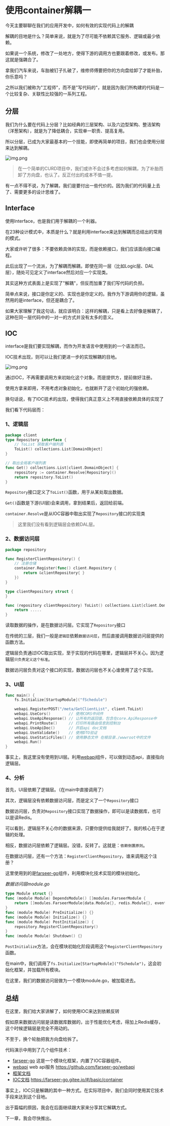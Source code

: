 # 使用container解耦一
今天主要聊聊在我们的应用开发中，如何有效的实现代码上的解耦

解耦的目地是什么？简单来说，就是为了尽可能不依赖其它服务、逻辑或最少依赖。

如果说一个系统，修改了一处地方，使得下游的调用方也要跟着修改，或发布。那这就是强耦合了。

拿我们汽车来说，车胎被钉子扎破了，维修师傅要把你的方向盘给卸了才能补胎，你乐意吗？

之所以我们被称为"工程师"，而不是"写代码的"，就是因为我们所构建的代码是一个比较复杂、关联性比较强的一系列工程。

## 分层

我们为什么要在代码上分层？比如经典的三层架构、以及六边型架构、整洁架构（洋葱架构），就是为了降低耦合，实现单一职责、提高复用。

所以分层，已成为大家最基本的一个技能，即使再简单的项目，我们也会使用分层来达到解耦。

![img.png](images/1.png)

> 在一个简单的CURD项目中，我们或许不会过多考虑如何解耦，为了补胎而卸了方向盘，也认了。反正付出的成本不值一提。

有一点不得不说，为了解耦，我们是要付出一些代价的。因为我们的代码量上去了、需要更多的设计思维了。

## Interface
使用Interface，也是我们用于解耦的一个利器。

在23种设计模式中，本质是什么？就是利用interface来达到解耦而总结出的常用的模式。

大家或许听了很多：不要依赖具体的实现，而是依赖接口，我们应该面向接口编程。

此后出现了一个流派，为了解耦而解耦，即使在同一层（比如Logic层、DAL层），随处可见定义了interface然后对应一个实现类。

其实这种方式表面上是实现了"解耦"，但反而加重了我们写代码的负担。

简单点来说，接口是你定义的、实现也是你定义的。我作为下游调用你的逻辑，虽然用的是interface，但还是耦合了。

如果大家理解了我这句话，就应该明白：这样的解耦，只是看上去好像是解耦了，这种在同一层代码中的一对一的方式并没有太多的意义。

## IOC
interface是我们要实现解耦，而作为开发语言中使用到的一个语法而已。

IOC技术出现，则可以让我们更进一步的实现解耦的目地。

![img.png](images/2.png)

通过IOC，不再需要调用方来初始化这个对象。而是提供方，提前做好注册。

使用方拿来即用，不用考虑对象初始化，也就断开了这个初始化的强依赖。

换句话说，有了IOC技术的出现，使得我们真正意义上不用直接依赖具体的实现了

我们看下代码层而：

### 1、逻辑层
```go
package client
type Repository interface {
    // ToList 获取客户端列表
    ToList() collections.List[DomainObject]
}

// 取出全局客户端列表
func Get() collections.List[client.DomainObject] {
    repository := container.Resolve[Repository]()
    return repository.ToList()
}
```
`Repository`接口定义了`ToList()`函数，用于从某处取出数据。

`Get()`函数是下游(UI层)会来调用，拿到结果后，返回给前端。

`container.Resolve`是从IOC容器中取出实现了`Repository`接口的实现类
> 这里我们没有看到逻辑层会依赖DAL层。

### 2、数据访问层
```go
package repository

func RegisterClientRepository() {
	// 注册仓储
	container.Register(func() client.Repository {
		return &clientRepository{ }
	})
}

type clientRepository struct {
}

func (repository clientRepository) ToList() collections.List[client.DomainObject] {
    return .....
}
```

读取数据的操作，是在数据访问层。它实现了`Repository`接口

在传统的三层，我们一般是`逻辑层`依赖`数据访问层`，然后直接调用数据访问层提供的函数方法。

逻辑层负责通过IOC取出实现，至于实现的代码在哪里，逻辑层并不关心。因为逻辑层`只负责定义这个标准`。

数据访问层负责对这个接口的实现，数据访问层也不关心谁使用了这个实现。

### 3、UI层
```go
func main() {
    fs.Initialize[StartupModule]("fSchedule")

    webapi.RegisterPOST("/meta/GetClientList", client.ToList)
    webapi.UseCors()        // 使用CORS中间件
    webapi.UseApiResponse() // 让所有的返回值，包含在core.ApiResponse中
    webapi.PrintRoute()     // 打印所有路由信息到控制台
    webapi.UseApiDoc()      // 开启api doc文档
    webapi.UseValidate()    // 使用DTO验证
    webapi.UseStaticFiles() // 使用静态文件 在根目录./wwwroot中的文件
    webapi.Run()
}
```

事实上，我这里没有使用到UI层。利用[webapi](https://github.com/farseer-go/webapi)组件，可以做到动态api，直接指向逻辑层。

### 4、分析
首先，UI层依赖了逻辑层。（在main中直接调用了）

其次，逻辑层没有依赖数据访问层，而是定义了一个`Repository`接口

数据访问层，负责对`Repository`接口实现了数据操作，即可以是读数据库，也可以是读Redis。

可以看到，逻辑层不关心你的数据来源，只要你提供给我就好了。我的核心在于逻辑的处理。

相反，数据访问层依赖了逻辑层。没错，反转了。这就是：`依赖倒置原则`。

在数据访问层，还有一个方法：`RegisterClientRepository`，谁来调用这个注册？

这里使用到的是[farseer-go](https://github.com/farseer-go/fs)组件，利用模块化技术实现的模块初始化。

_数据访问层module.go_
```go
type Module struct {}
func (module Module) DependsModule() []modules.FarseerModule {
	return []modules.FarseerModule{data.Module{}, redis.Module{}, eventBus.Module{}, queue.Module{}, fSchedule.Module{}}
}
func (module Module) PreInitialize() {}
func (module Module) Initialize() {}
func (module Module) PostInitialize() {
	repository.RegisterClientRepository()
}
func (module Module) Shutdown() {}
```

`PostInitialize`方法，会在模块初始化阶段调用这个`RegisterClientRepository`函数。

在main中，我们调用了`fs.Initialize[StartupModule]("fSchedule")`，这会初始化框架，并加载所有模块。

在这里，我们的数据访问层做为一个模块module.go，被加载进去。

## 总结
在这里，我们给大家讲解了，如何使用IOC来达到依赖反转

假如原来数据访问层是读数据库数据的，出于性能优化考虑，得加上Redis缓存，这个时候逻辑层是完全不用动的。

不至于，换个轮胎把我方向盘给拆了。

代码演示中用到了几个组件技术：
- [farseer-go](https://github.com/farseer-go/fs) 这是一个模块化框架，内置了IOC容器组件。
- [webapi](https://github.com/farseer-go/webapi) web api服务 https://github.com/farseer-go/webapi
- [框架文档](https://farseer-go.gitee.io/)
- [IOC文档](https://farseer-go.gitee.io/#/basic/container) https://farseer-go.gitee.io/#/basic/container

事实上，IOC只是解耦的其中一种方式。在实际项目中，我们会同时使用其它技术手段来达到这个目地。

出于篇幅的原因，我会在后面继续跟大家来分享其它解耦方式。

下一章，我会尽快推出。